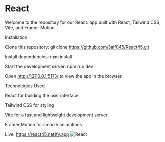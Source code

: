 # React

Welcome to the repository for our React. app built with React, Tailwind CSS, Vite, and Framer Motion.

Installation

Clone this repository: git clone https://github.com/Saif045/React45.git

Install dependencies: npm install

Start the development server: npm run dev

Open http://127.0.0.1:5173/ to view the app in the browser.



Technologies Used

React for building the user interface

Tailwind CSS for styling

Vite for a fast and lightweight development server

Framer Motion for smooth animations


Live: https://react45.netlify.app
![React](https://user-images.githubusercontent.com/106855656/209872812-4c63bee7-a47e-4e53-8239-8fc5fa3b739a.PNG)
